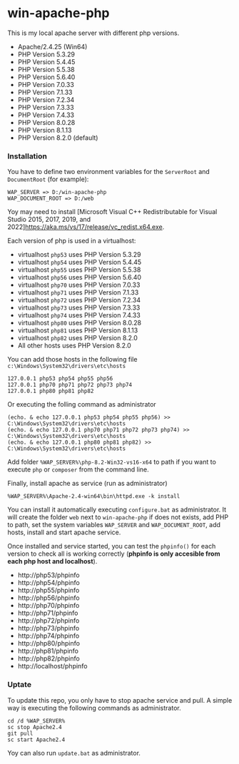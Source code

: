 # win-apache-php

This is my local apache server with different php versions.

 - Apache/2.4.25 (Win64)
 - PHP Version 5.3.29
 - PHP Version 5.4.45
 - PHP Version 5.5.38
 - PHP Version 5.6.40
 - PHP Version 7.0.33
 - PHP Version 7.1.33
 - PHP Version 7.2.34
 - PHP Version 7.3.33
 - PHP Version 7.4.33
 - PHP Version 8.0.28
 - PHP Version 8.1.13
 - PHP Version 8.2.0 (default)

### Installation

You have to define two environment variables for the `ServerRoot` and `DocumentRoot` (for example):  
```
WAP_SERVER => D:/win-apache-php  
WAP_DOCUMENT_ROOT => D:/web
```

Yoy may need to install [Microsoft Visual C++ Redistributable for Visual Studio 2015, 2017, 2019, and 2022]https://aka.ms/vs/17/release/vc_redist.x64.exe.

Each version of php is used in a virtualhost:
 - virtualhost `php53` uses PHP Version 5.3.29
 - virtualhost `php54` uses PHP Version 5.4.45
 - virtualhost `php55` uses PHP Version 5.5.38
 - virtualhost `php56` uses PHP Version 5.6.40
 - virtualhost `php70` uses PHP Version 7.0.33
 - virtualhost `php71` uses PHP Version 7.1.33
 - virtualhost `php72` uses PHP Version 7.2.34
 - virtualhost `php73` uses PHP Version 7.3.33
 - virtualhost `php74` uses PHP Version 7.4.33
 - virtualhost `php80` uses PHP Version 8.0.28
 - virtualhost `php81` uses PHP Version 8.1.13
 - virtualhost `php82` uses PHP Version 8.2.0
 - All other hosts uses PHP Version 8.2.0
 
You can add those hosts in the following file `c:\Windows\System32\drivers\etc\hosts`
```
127.0.0.1 php53 php54 php55 php56
127.0.0.1 php70 php71 php72 php73 php74
127.0.0.1 php80 php81 php82
```
Or executing the folling command as administrator
```
(echo. & echo 127.0.0.1 php53 php54 php55 php56) >> C:\Windows\System32\drivers\etc\hosts
(echo. & echo 127.0.0.1 php70 php71 php72 php73 php74) >> C:\Windows\System32\drivers\etc\hosts
(echo. & echo 127.0.0.1 php80 php81 php82) >> C:\Windows\System32\drivers\etc\hosts
```

Add folder `%WAP_SERVER%\php-8.2-Win32-vs16-x64` to path if you want to execute `php` or `composer` from the command line.

Finally, install apache as service (run as administrator)
```
%WAP_SERVER%\Apache-2.4-win64\bin\httpd.exe -k install
```

You can install it automatically executing `configure.bat` as administrator. It will create the folder `web` next to `win-apache-php` if does not exists, add PHP to path, set the system variables `WAP_SERVER` and `WAP_DOCUMENT_ROOT`, add hosts, install and start apache service.

Once installed and service started, you can test the `phpinfo()` for each version to check all is working correctly (**phpinfo is only accesible from each php host and localhost**).
- http://php53/phpinfo
- http://php54/phpinfo
- http://php55/phpinfo
- http://php56/phpinfo
- http://php70/phpinfo
- http://php71/phpinfo
- http://php72/phpinfo
- http://php73/phpinfo
- http://php74/phpinfo
- http://php80/phpinfo
- http://php81/phpinfo
- http://php82/phpinfo
- http://localhost/phpinfo

### Uptate

To update this repo, you only have to stop apache service and pull. A simple way is executing the following commands as administrator.
```
cd /d %WAP_SERVER%
sc stop Apache2.4  
git pull  
sc start Apache2.4  
```
Yoy can also run `update.bat` as administrator.
